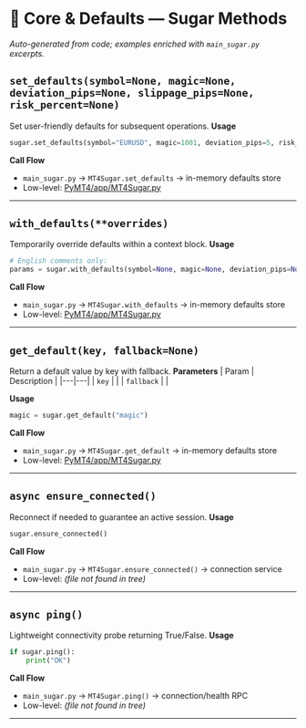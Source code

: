 # 🍭 Core & Defaults — Sugar Methods
_Auto-generated from code; examples enriched with `main_sugar.py` excerpts._
## `set_defaults(symbol=None, magic=None, deviation_pips=None, slippage_pips=None, risk_percent=None)`
Set user-friendly defaults for subsequent operations.
**Usage**
```python
sugar.set_defaults(symbol="EURUSD", magic=1001, deviation_pips=5, risk_percent=1.0)
```
**Call Flow**
- `main_sugar.py` → `MT4Sugar.set_defaults` → in-memory defaults store
- Low-level: [PyMT4/app/MT4Sugar.py](../../PyMT4/app/MT4Sugar.py)

---
## `with_defaults(**overrides)`
Temporarily override defaults within a context block.
**Usage**
```python
# English comments only:
params = sugar.with_defaults(symbol=None, magic=None, deviation_pips=None)
```
**Call Flow**
- `main_sugar.py` → `MT4Sugar.with_defaults` → in-memory defaults store
- Low-level: [PyMT4/app/MT4Sugar.py](../../PyMT4/app/MT4Sugar.py)

---
## `get_default(key, fallback=None)`
Return a default value by key with fallback.
**Parameters**
| Param | Description |
|---|---|
| `key` |  |
| `fallback` |  |

**Usage**
```python
magic = sugar.get_default("magic")
```
**Call Flow**
- `main_sugar.py` → `MT4Sugar.get_default` → in-memory defaults store
- Low-level: [PyMT4/app/MT4Sugar.py](../../PyMT4/app/MT4Sugar.py)

---
## `async ensure_connected()`
Reconnect if needed to guarantee an active session.
**Usage**
```python
sugar.ensure_connected()
```
**Call Flow**
- `main_sugar.py` → `MT4Sugar.ensure_connected()` → connection service
- Low-level: _(file not found in tree)_

---
## `async ping()`
Lightweight connectivity probe returning True/False.
**Usage**
```python
if sugar.ping():
    print("OK")
```
**Call Flow**
- `main_sugar.py` → `MT4Sugar.ping()` → connection/health RPC
- Low-level: _(file not found in tree)_

---
